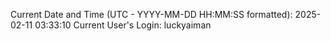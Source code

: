 Current Date and Time (UTC - YYYY-MM-DD HH:MM:SS formatted): 2025-02-11 03:33:10
Current User's Login: luckyaiman
